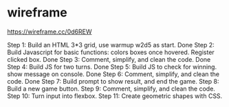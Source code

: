 # wireframe

https://wireframe.cc/0d6REW

Step 1: Build an HTML 3\*3 grid, use warmup w2d5 as start. Done
Step 2: Build Javascript for basic functions: colors boxes once hovered. Register clicked box. Done
Step 3: Comment, simplify, and clean the code. Done
Step 4: Build JS for two turns. Done
Step 5: Build JS to check for winning. show message on console. Done
Step 6: Comment, simplify, and clean the code. Done
Step 7: Build prompt to show result, and end the game.
Step 8: Build a new game button.
Step 9: Comment, simplify, and clean the code.
Step 10: Turn input into flexbox.
Step 11: Create geometric shapes with CSS.
